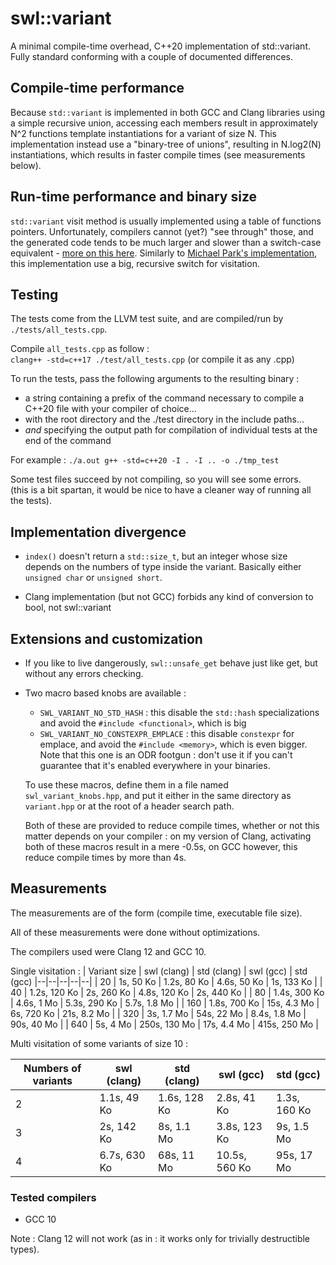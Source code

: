 # swl::variant

A minimal compile-time overhead, C++20 implementation of std::variant. Fully standard conforming with a couple of documented differences. 

## Compile-time performance

Because `std::variant` is implemented in both GCC and Clang libraries using a simple recursive union, accessing each members result in approximately N^2 functions template instantiations for a variant of size N. This implementation instead use a "binary-tree of unions", resulting in N.log2(N) instantiations, which results in faster compile times (see measurements below). 

## Run-time performance and binary size

`std::variant` visit method is usually implemented using a table of functions pointers. Unfortunately, compilers cannot (yet?) "see through" those, and the generated code tends to be much larger and slower than a switch-case equivalent - [more on this here](https://mpark.github.io/programming/2019/01/22/variant-visitation-v2/). Similarly to [Michael Park's implementation](https://github.com/mpark/variant), this implementation use a big, recursive switch for visitation. 

## Testing

The tests come from the LLVM test suite, and are compiled/run by `./tests/all_tests.cpp`.

Compile `all_tests.cpp` as follow : \
`clang++ -std=c++17 ./test/all_tests.cpp`
(or compile it as any .cpp) 

To run the tests, pass the following arguments to the resulting binary : 
* a string containing a prefix of the command necessary to compile a C++20 file with your compiler of choice... 
* with the root directory and the ./test directory in the include paths... 
* *and* specifying the output path for compilation of individual tests at the end of the command

For example : 
`./a.out g++ -std=c++20 -I . -I .. -o ./tmp_test`

Some test files succeed by not compiling, so you will see some errors. \
(this is a bit spartan, it would be nice to have a cleaner way of running all the tests). 

## Implementation divergence

* `index()` doesn't return a `std::size_t`, but an integer whose size depends on the numbers of type inside the variant. Basically either `unsigned char` or `unsigned short`. 

* Clang implementation (but not GCC) forbids any kind of conversion to bool, not swl::variant

## Extensions and customization 

* If you like to live dangerously, `swl::unsafe_get` behave just like get, but without any errors checking. 

* Two macro based knobs are available : 
	- `SWL_VARIANT_NO_STD_HASH` : this disable the `std::hash` specializations and avoid the `#include <functional>`, which is big
	- `SWL_VARIANT_NO_CONSTEXPR_EMPLACE` : this disable `constexpr` for emplace, and avoid the `#include <memory>`, which is even bigger. Note that this one is an ODR footgun : don't use it if you can't guarantee that it's enabled everywhere in your binaries. 

	To use these macros, define them in a file named `swl_variant_knobs.hpp`, and put it either in the same directory as `variant.hpp` or at the root of a header search path. 

	Both of these are provided to reduce compile times, whether or not this matter depends on your compiler : on my version of Clang, activating both of these macros result in a mere -0.5s, on GCC however, this reduce compile times by more than 4s. 

## Measurements 

The measurements are of the form (compile time, executable file size). 

All of these measurements were done without optimizations. 

The compilers used were Clang 12 and GCC 10. 

Single visitation : 
| Variant size | swl (clang) | std (clang) | swl (gcc) | std (gcc) 
|--|--|--|--|--|
| 20  | 1s, 50 Ko        | 1.2s, 80 Ko   | 4.6s, 50 Ko  | 1s, 133 Ko   |
| 40  | 1.2s, 120 Ko     | 2s, 260 Ko    | 4.8s, 120 Ko | 2s, 440 Ko   |
| 80  | 1.4s, 300 Ko     | 4.6s, 1 Mo    | 5.3s, 290 Ko | 5.7s, 1.8 Mo |
| 160 | 1.8s, 700 Ko     | 15s, 4.3 Mo   | 6s, 720 Ko   | 21s, 8.2 Mo  |
| 320 | 3s, 1.7 Mo       | 54s, 22 Mo    | 8.4s, 1.8 Mo | 90s, 40 Mo   |
| 640 | 5s, 4 Mo         | 250s, 130 Mo  | 17s, 4.4 Mo  | 415s, 250 Mo |

Multi visitation of some variants of size 10 : 

| Numbers of variants | swl (clang) | std (clang) | swl (gcc) | std (gcc) 
|--|--|--|--|--|
| 2 | 1.1s, 49 Ko   | 1.6s, 128 Ko   | 2.8s, 41 Ko    | 1.3s, 160 Ko  |
| 3 | 2s, 142 Ko    | 8s, 1.1 Mo     | 3.8s, 123 Ko   | 9s, 1.5 Mo    |
| 4 | 6.7s, 630 Ko  | 68s, 11 Mo     | 10.5s, 560 Ko  | 95s, 17 Mo    |

### Tested compilers

* GCC 10

Note : Clang 12 will not work (as in : it works only for trivially destructible types). 
